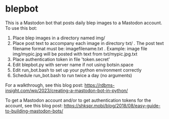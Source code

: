 # blepbot
This is a Mastodon bot that posts daily blep images to a Mastodon account.
To use this bot:

1. Place blep images in a directory named img/
2. Place post text to accompany each image in directory txt/ .
   The post text filename format must be: imagefilename.txt . 
   Example: image file img/mypic.jpg will be posted with text from txt/mypic.jpg.txt
4. Place authentication token in file 'token.secret'
5. Edit blepbot.py with server name if not using botsin.space
6. Edit run_bot.bash to set up your python environment correctly
7. Schedule run_bot.bash to run twice a day (no arguments)

For a walkthrough, see this blog post: https://rdbms-insight.com/wp/2023/creating-a-mastodon-bot-in-python/

To get a Mastodon account and/or to get authentication tokens for the account, see this blog post:
https://shkspr.mobi/blog/2018/08/easy-guide-to-building-mastodon-bots/
